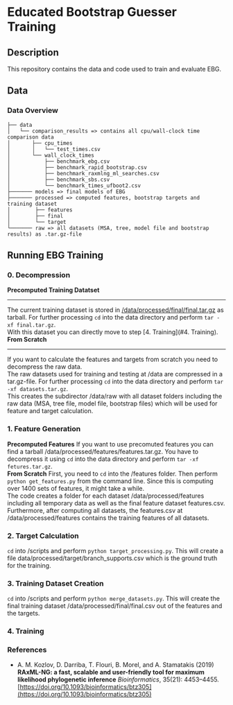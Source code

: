 # Educated Bootstrap Guesser Training

## Description

This repository contains the data and code used to train and evaluate EBG.


## Data
### Data Overview
```
├── data
│   └── comparison_results => contains all cpu/wall-clock time comparison data
│       ├── cpu_times
│       │   └── test_times.csv
│       └── wall_clock_times 
│           ├── benchmark_ebg.csv
│           ├── benchmark_rapid_bootstrap.csv
│           ├── benchmark_raxmlng_ml_searches.csv
│           ├── benchmark_sbs.csv
│           └── benchmark_times_ufboot2.csv
├─────── models => final models of EBG
├─────── processed => computed features, bootstrap targets and training dataset
│        ├── features
│        ├── final
│        └── target 
└─────── raw => all datasets (MSA, tree, model file and bootstrap results) as .tar.gz-file      
```
## Running EBG Training
### 0. Decompression
**Precomputed Training Datatset**
_________________________________________________________________________________________________________________________________________________________________________________________
The current training dataset is stored in [/data/processed/final/final.tar.gz](./data/processed/final/final.tar.gz) as tarball. For further processing ```cd``` into the data directory and perform ```tar -xf final.tar.gz```.\
With this dataset you can directly move to step [4. Training](#4. Training).\
**From Scratch**
_________________________________________________________________________________________________________________________________________________________________________________________
If you want to calculate the features and targets from scratch you need to decompress the raw data.\
The raw datasets used for training and testing at /data are compressed in a tar.gz-file. For further processing ```cd``` into the data directory and perform ```tar -xf datasets.tar.gz```.\
This creates the subdirector /data/raw with all dataset folders including the raw data (MSA, tree file, model file, bootstrap files) which will be used for feature and target calculation.
### 1. Feature Generation
**Precomputed Features**
If you want to use precomuted features you can find a tarball /data/processed/features/features.tar.gz. You have to decompress it using ```cd``` into the data directory and perform ```tar -xf fetures.tar.gz```.\
**From Scratch**
First, you need to ```cd``` into the /features folder. Then perform ```python get_features.py``` from the command line. Since this is computing over 1400 sets of features, it might take a while.\
The code creates a folder for each dataset /data/processed/features including all temporary data as well as the final feature dataset features.csv. Furthermore, after computing all datasets, the features.csv at /data/processed/features contains the training features of all datasets.
### 2. Target Calculation
```cd``` into /scripts and perform ```python target_processing.py```. This will create a file data/processed/target/branch_supports.csv which is the ground truth for the training.
### 3. Training Dataset Creation
```cd``` into /scripts and perform ```python merge_datasets.py```. This will create the final training dataset /data/processed/final/final.csv out of the features and the targets.
### 4. Training


### References
* A. M. Kozlov, D. Darriba, T. Flouri, B. Morel, and A. Stamatakis (2019) 
**RAxML-NG: a fast, scalable and user-friendly tool for maximum likelihood phylogenetic inference** 
*Bioinformatics*, 35(21): 4453–4455. 
[https://doi.org/10.1093/bioinformatics/btz305](https://doi.org/10.1093/bioinformatics/btz305)
